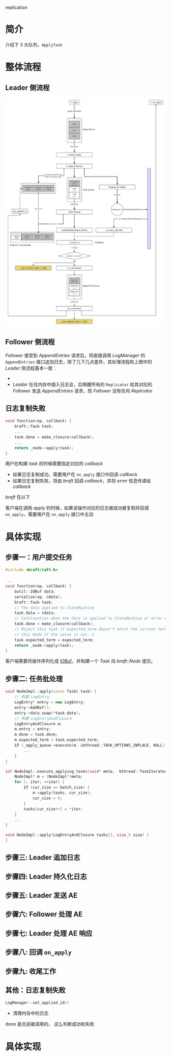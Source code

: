 replication

简介
===

介绍下 3 大队列，`ApplyTask`

整体流程
===

Leader 侧流程
---
![日志复制整体流程](image/replication-2.svg)

Follower 侧流程
---

*Follower* 接受到 *AppendEntries* 请求后，将直接调用 *LogManager* 的 `AppendEntries` 接口追加日志，除了几下几点差异，其处理流程和上图中的 *Leader* 侧流程基本一致：

*
* *Leader* 在往内存中插入日志会，后唤醒所有的 `Replicator` 给其对应的 *Follower* 发送 *AppendEntries* 请求，而 *Follower* 没有任何 *Replicator*

日志复制失败
---

```cpp
void function(op, callback) {
    braft::Task task;
    ...
    task.done = make_closure(callback);
    ...
    return _node->apply(task);
}
```

用户在构建 *task* 的时候需要指定对应的 *callback*
* 如果日志复制成功，需要用户在 `on_apply` 接口中回调 *callback*
* 如果日志复制失败，将由 *braft* 回调 *callback*，并将 *error* 信息传递给 *callback*

*braft* 在以下

客户端在调用 *apply* 的时候，如果该操作对应的日志被成功被复制并回调 `on_apply`，需要用户在 `on_apply` 接口中主动

具体实现
===

步骤一：用户提交任务
---
```cpp
#include <braft/raft.h>

...
void function(op, callback) {
    butil::IOBuf data;
    serialize(op, &data);
    braft::Task task;
    // The data applied to StateMachine
    task.data = &data;
    // Continuation when the data is applied to StateMachine or error occurs.
    task.done = make_closure(callback);
    // Reject this task if expected_term doesn't match the current term of
    // this Node if the value is not -1
    task.expected_term = expected_term;
    return _node->apply(task);
}
```

客户端需要将操作序列化成 [IOBuf][IOBuf]，并构建一个 *Task* 向 *braft::Node* 提交。

[IOBuf]: https://github.com/apache/brpc/blob/master/src/butil/iobuf.h

步骤二: 任务批处理
---

```cpp
void NodeImpl::apply(const Task& task) {
    // 构建 LogEntry
    LogEntry* entry = new LogEntry;
    entry->AddRef();
    entry->data.swap(*task.data);
    // 构建 LogEntryAndClosure
    LogEntryAndClosure m;
    m.entry = entry;
    m.done = task.done;
    m.expected_term = task.expected_term;
    if (_apply_queue->execute(m, &bthread::TASK_OPTIONS_INPLACE, NULL) != 0) {
        ...
    }
}
```

```cpp
int NodeImpl::execute_applying_tasks(void* meta,  bthread::TaskIterator<LogEntryAndClosure>& iter) {
    NodeImpl* m = (NodeImpl*)meta;
    for (; iter; ++iter) {
        if (cur_size == batch_size) {
            m->apply(tasks, cur_size);
            cur_size = 0;
        }
        tasks[cur_size++] = *iter;
    }
    ...
}
```

```cpp
void NodeImpl::apply(LogEntryAndClosure tasks[], size_t size) {
}
```

步骤三: Leader 追加日志
---

步骤四: Leader 持久化日志
---

步骤五: Leader 发送 AE
---

步骤六: Follower 处理 AE
---

步骤七: Leader 处理 AE 响应
---

步骤八: 回调 `on_apply`
---

步骤九: 收尾工作
---

其他：日志复制失败
---

```cpp
LogManager::set_applied_id()
```

* 清理内存中的日志

done 是合适被调用的， 这么判断成功和失败

具体实现
===
